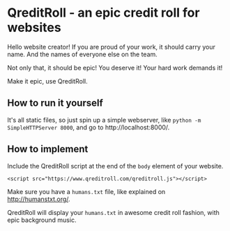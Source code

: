 # QreditRoll - an epic credit roll for websites

Hello website creator! If you are proud of your work, it should carry your name. And the names of everyone else on the team.

Not only that, it should be epic! You deserve it! Your hard work demands it!

Make it epic, use QreditRoll.

## How to run it yourself
It's all static files, so just spin up a simple webserver, like `python -m SimpleHTTPServer 8000`, and go to http://localhost:8000/.

## How to implement
Include the QreditRoll script at the end of the `body` element of your website.

`<script src="https://www.qreditroll.com/qreditroll.js"></script>`

Make sure you have a `humans.txt` file, like explained on http://humanstxt.org/.

QreditRoll will display your `humans.txt` in awesome credit roll fashion, with epic background music.

